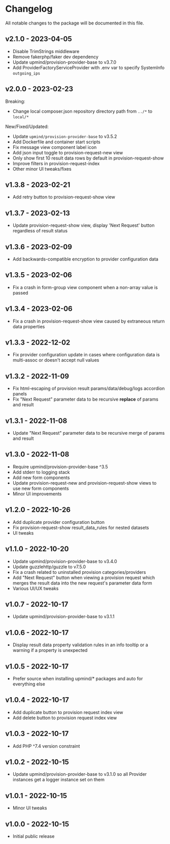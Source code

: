 # Changelog

All notable changes to the package will be documented in this file.

## v2.1.0 - 2023-04-05

- Disable TrimStrings middleware
- Remove fakerphp/faker dev dependency
- Update upmind/provision-provider-base to v3.7.0
- Add ProviderFactoryServiceProvider with .env var to specify SystemInfo `outgoing_ips`

## v2.0.0 - 2023-02-23

Breaking:
- Change local composer.json repository directory path from `../*` to `local/*`

New/Fixed/Updated:
- Update `upmind/provision-provider-base` to v3.5.2
- Add Dockerfile and container start scripts
- Fix message view component label icon
- Add json input toggle to provision-request-new view
- Only show first 10 result data rows by default in provision-request-show
- Improve filters in provision-request-index
- Other minor UI tweaks/fixes

## v1.3.8 - 2023-02-21

- Add retry button to provision-request-show view

## v1.3.7 - 2023-02-13

- Update provision-request-show view, display 'Next Request' button regardless of
  result status

## v1.3.6 - 2023-02-09

- Add backwards-compatible encryption to provider configuration data

## v1.3.5 - 2023-02-06

- Fix a crash in form-group view component when a non-array value is passed

## v1.3.4 - 2023-02-06

- Fix a crash in provision-request-show view caused by extraneous return data properties

## v1.3.3 - 2022-12-02

- Fix provider configuration update in cases where configuration data is multi-assoc
  or doesn't accept null values

## v1.3.2 - 2022-11-09

- Fix html-escaping of provision result params/data/debug/logs accordion panels
- Fix "Next Request" parameter data to be recursive **replace** of params and result

## v1.3.1 - 2022-11-08

- Update "Next Request" parameter data to be recursive merge of params and result

## v1.3.0 - 2022-11-08

- Require upmind/provision-provider-base ^3.5
- Add stderr to logging stack
- Add new form components
- Update provision-request-new and provision-request-show views to use new form
  components
- Minor UI improvements

## v1.2.0 - 2022-10-26

- Add duplicate provider configuration button
- Fix provision-request-show result_data_rules for nested datasets
- UI tweaks

## v1.1.0 - 2022-10-20

- Update upmind/provision-provider-base to v3.4.0
- Update guzzlehttp/guzzle to v7.5.0
- Fix a crash related to uninstalled provision categories/providers
- Add "Next Request" button when viewing a provision request which merges the
  result data into the new request's parameter data form
- Various UI/UX tweaks

## v1.0.7 - 2022-10-17

- Update upmind/provision-provider-base to v3.1.1

## v1.0.6 - 2022-10-17

- Display result data property validation rules in an info tooltip or a warning
  if a property is unexpected

## v1.0.5 - 2022-10-17

- Prefer source when installing upmind/* packages and auto for everything else

## v1.0.4 - 2022-10-17

- Add duplicate button to provision request index view
- Add delete button to provision request index view

## v1.0.3 - 2022-10-17

- Add PHP ^7.4 version constraint

## v1.0.2 - 2022-10-15

- Update upmind/provision-provider-base to v3.1.0 so all Provider instances get a
  logger instance set on them

## v1.0.1 - 2022-10-15

- Minor UI tweaks

## v1.0.0 - 2022-10-15

- Initial public release
